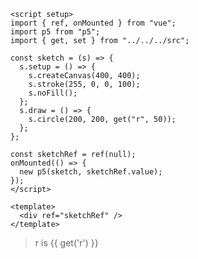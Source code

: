 ```vue
<script setup>
import { ref, onMounted } from "vue";
import p5 from "p5";
import { get, set } from "../../../src";

const sketch = (s) => {
  s.setup = () => {
    s.createCanvas(400, 400);
    s.stroke(255, 0, 0, 100);
    s.noFill();
  };
  s.draw = () => {
    s.circle(200, 200, get("r", 50));
  };
};

const sketchRef = ref(null);
onMounted(() => {
  new p5(sketch, sketchRef.value);
});
</script>

<template>
  <div ref="sketchRef" />
</template>
```

<script setup>
import P5Example from "./.vitepress/components/P5Example.vue";
</script>

<p5-example />

<v-slider set="r" :value="50" max="400" />

> r is {{ get('r') }}
